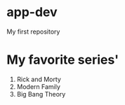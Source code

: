 # app-dev
My first repository
# My favorite series'
1. Rick and Morty
2. Modern Family
3. Big Bang Theory
